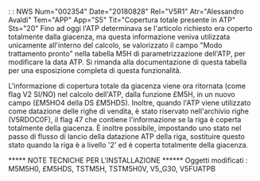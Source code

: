  :  : NWS Num="002354" Date="20180828" Rel="V5R1" Atr="Alessandro Avaldi" Tem="APP" App="S5" Tit="Copertura totale presente in ATP" Sts="20"
Fino ad oggi l'ATP determinava se l'articolo richiesto era coperto totalmente dalla giacenza, ma questa informazione veniva utilizzata unicamente all'interno del calcolo, se valorizzato il campo "Modo trattamento pronto" nella tabella M5H di parametrizzazione dell'ATP, per modificare la data ATP. Si rimanda alla documentazione di questa tabella per una esposizione completa di questa funzionalità.

L'informazione di copertura totale da giacenza viene ora ritornata (come flag V2 SI/NO) nel calcolo
dell'ATP, dalla funzione £M5H, in un nuovo campo (£M5HO4 della DS £M5HDS).
Inoltre, quando l'ATP viene utilizzato come datazione delle righe di vendita, è stato riservato nell'archivio righe (V5RDOC0F), il flag 47 che contiene l'informazione se la riga è coperta totalmente della giacenza.
È inoltre possibile, impostando uno stato nel passo di flusso di lancio della datazione ATP della riga, sostituire questo stato quando la riga è a livello '2' ed è coperta totalmente della giacenza.


\*\*\*\*\* NOTE TECNICHE PER L'INSTALLAZIONE \*\*\*\*\*\*
Oggetti modificati : 
M5M5H0, £M5HDS, TSTM5H, TSTM5H0V, V5_G30, V5FUATPB
